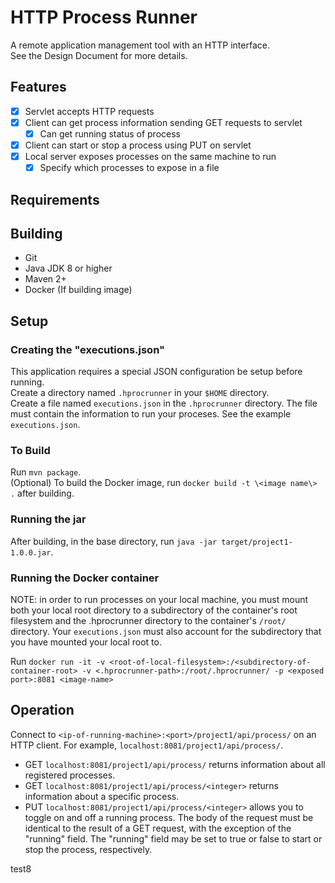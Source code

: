 # HTTP Process Runner
A remote application management tool with an HTTP interface.  
See the Design Document for more details.

## Features
- [x] Servlet accepts HTTP requests
- [x] Client can get process information sending GET requests to servlet
    - [x] Can get running status of process
- [x] Client can start or stop a process using PUT on servlet
- [x] Local server exposes processes on the same machine to run
    - [x] Specify which processes to expose in a file

## Requirements
## Building
- Git
- Java JDK 8 or higher
- Maven 2+
- Docker (If building image)
## Setup

### Creating the "executions.json"
This application requires a special JSON configuration be setup before running.  
Create a directory named `.hprocrunner` in your `$HOME` directory.  
Create a file named `executions.json` in the `.hprocrunner` directory.
The file must contain the information to run your proceses. See the example `executions.json`.

### To Build
Run `mvn package`.  
(Optional) To build the Docker image, run `docker build -t \<image name\> .` after building.


### Running the jar
After building, in the base directory, run `java -jar target/project1-1.0.0.jar`.  

### Running the Docker container
NOTE: in order to run processes on your local machine, you must mount both your local root directory to a subdirectory of the container's root filesystem and the .hprocrunner directory to the container's `/root/` directory. Your `executions.json` must also account for the subdirectory that you have mounted your local root to.

Run `docker run -it -v <root-of-local-filesystem>:/<subdirectory-of-container-root> -v <.hprocrunner-path>:/root/.hprocrunner/ -p <exposed port>:8081 <image-name>`

## Operation
Connect to `<ip-of-running-machine>:<port>/project1/api/process/` on an HTTP client.  For example, `localhost:8081/project1/api/process/`.
- GET `localhost:8081/project1/api/process/` returns information about all registered processes.
- GET `localhost:8081/project1/api/process/<integer>` returns information about a specific process.
- PUT `localhost:8081/project1/api/process/<integer>` allows you to toggle on and off a running process. The body of the request must be identical to the result of a GET request, with the exception of the "running" field. The "running" field may be set to true or false to start or stop the process, respectively.


test8
